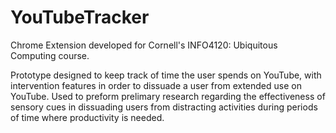 # YouTubeTracker
Chrome Extension developed for Cornell's INFO4120: Ubiquitous Computing course.

Prototype designed to keep track of time the user spends on YouTube, with intervention features in order to dissuade a user from extended use on YouTube.
Used to preform prelimary research regarding the effectiveness of sensory cues in dissuading users from distracting activities during periods of time where productivity is needed.

